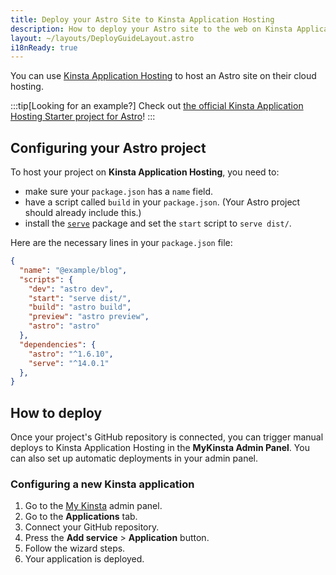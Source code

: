```yaml
---
title: Deploy your Astro Site to Kinsta Application Hosting
description: How to deploy your Astro site to the web on Kinsta Application Hosting.
layout: ~/layouts/DeployGuideLayout.astro
i18nReady: true
---
```


You can use [Kinsta Application Hosting](https://kinsta.com/application-hosting/) to host an Astro site on their cloud hosting.

:::tip[Looking for an example?]
Check out [the official Kinsta Application Hosting Starter project for Astro](https://github.com/kinsta/hello-world-astro)!
:::

## Configuring your Astro project
To host your project on **Kinsta Application Hosting**, you need to:
- make sure your `package.json` has a `name` field.
- have a script called `build` in your `package.json`. (Your Astro project should already include this.)
- install the [`serve`](https://www.npmjs.com/package/serve) package and set the `start` script to `serve dist/`.

Here are the necessary lines in your `package.json` file:
```json title="astro.config.mjs" {2,6} ins={12} "serv dist/"
{
  "name": "@example/blog",
  "scripts": {
    "dev": "astro dev",
    "start": "serve dist/",
    "build": "astro build",
    "preview": "astro preview",
    "astro": "astro"
  },
  "dependencies": {
    "astro": "^1.6.10",
    "serve": "^14.0.1"
  },
}
```

## How to deploy
Once your project's GitHub repository is connected, you can trigger manual deploys to Kinsta Application Hosting in the **MyKinsta Admin Panel**. You can also set up automatic deployments in your admin panel.

### Configuring a new Kinsta application
1. Go to the [My Kinsta](https://my.kinsta.com/) admin panel.
2. Go to the **Applications** tab.
3. Connect your GitHub repository.
4. Press the **Add service** > **Application** button.
5. Follow the wizard steps.
6. Your application is deployed.
